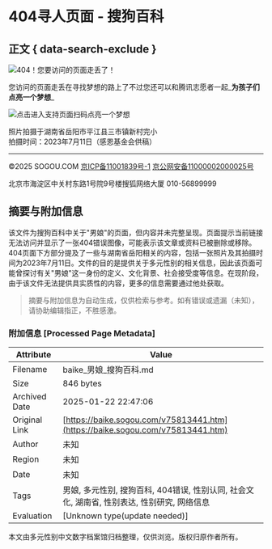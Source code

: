 # 404寻人页面 - 搜狗百科

## 正文 { data-search-exclude }


![404！您要访问的页面走丢了！](https://volunteer.cdn-go.cn/404/latest/img/dream4school.jpg)

您访问的页面走丢在寻找梦想的路上了不过您还可以和腾讯志愿者一起_**为孩子们点亮一个梦想**_

![点击进入支持页面](https://volunteer.cdn-go.cn/404/latest/img/dream4schoolQR.png)扫码点亮一个梦想

照片拍摄于湖南省岳阳市平江县三市镇新村完小  
拍摄时间：2023年7月11日（感恩基金会供稿）  

---

©2025 SOGOU.COM [京ICP备11001839号-1](https://beian.miit.gov.cn/) [京公网安备11000002000025号](http://www.beian.gov.cn/portal/registerSystemInfo?recordcode=11000002000025)

北京市海淀区中关村东路1号院9号楼搜狐网络大厦 010-56899999
<!-- tcd_original_link https://baike.sogou.com/v75813441.htm -->


## 摘要与附加信息

<!-- tcd_abstract -->
该文件为搜狗百科中关于"男娘"的页面，但内容并未完整呈现。页面提示当前链接无法访问并显示了一张404错误图像，可能表示该文章或资料已被删除或移除。404页面下方部分提及了一些与湖南省岳阳相关的内容，包括一张照片及其拍摄时间为2023年7月11日。文件的目的是提供关于多元性别的相关信息，因此该页面可能曾探讨有关"男娘"这一身份的定义、文化背景、社会接受度等信息。在现阶段，由于该文件无法提供具实质性的内容，更多的信息需要通过他处获取。
<!-- tcd_abstract_end -->

> 摘要与附加信息为自动生成，仅供检索与参考。如有错误或遗漏（未知），请协助编辑指正，不胜感激。

### 附加信息 [Processed Page Metadata]

| Attribute       | Value                                  |
|-----------------|----------------------------------------|
| Filename        | baike_男娘_搜狗百科.md                             |
| Size            | 846 bytes                           |
| Archived Date   | 2025-01-22 22:47:06                             |
| Original Link   | [https://baike.sogou.com/v75813441.htm](https://baike.sogou.com/v75813441.htm)                       |
| Author          | 未知                               |
| Region          | 未知                               |
| Date            | 未知                                 |
| Tags            | 男娘, 多元性别, 搜狗百科, 404错误, 性别认同, 社会文化, 湖南省, 性别表达, 性别研究, 网络信息                                 |
| Evaluation            | [Unknown type(update needed)]                                 |
<!-- tcd_table_end -->

本文由多元性别中文数字档案馆归档整理，仅供浏览。版权归原作者所有。
